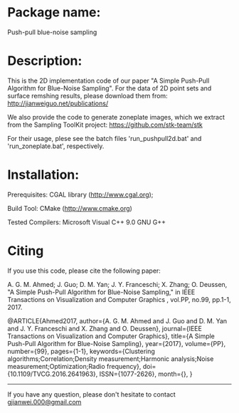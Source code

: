 # Package name: 
Push-pull blue-noise sampling

# Description:
This is the 2D implementation code of our paper "A Simple Push-Pull Algorithm for Blue-Noise Sampling".
For the data of 2D point sets and surface remshing results, please download them from: http://jianweiguo.net/publications/

We also provide the code to generate zoneplate images, which we extract from the Sampling ToolKit project: https://github.com/stk-team/stk

For their usage, plese see the batch files 'run_pushpull2d.bat' and 'run_zoneplate.bat', respectively.

# Installation:
Prerequisites:
    CGAL library (http://www.cgal.org);
    
Build Tool:
    CMake (http://www.cmake.org)
    
Tested Compilers:
    Microsoft Visual C++ 9.0
    GNU G++
	
# Citing
If you use this code, please cite the following paper:

A. G. M. Ahmed; J. Guo; D. M. Yan; J. Y. Franceschi; X. Zhang; O. Deussen, "A Simple Push-Pull Algorithm for Blue-Noise Sampling," in IEEE Transactions on Visualization and Computer Graphics , vol.PP, no.99, pp.1-1, 2017.

@ARTICLE{Ahmed2017, 
	author={A. G. M. Ahmed and J. Guo and D. M. Yan and J. Y. Franceschi and X. Zhang and O. Deussen}, 
	journal={IEEE Transactions on Visualization and Computer Graphics}, 
	title={A Simple Push-Pull Algorithm for Blue-Noise Sampling}, 
	year={2017}, 
	volume={PP}, 
	number={99}, 
	pages={1-1}, 
	keywords={Clustering algorithms;Correlation;Density measurement;Harmonic analysis;Noise measurement;Optimization;Radio frequency}, 
	doi={10.1109/TVCG.2016.2641963}, 
	ISSN={1077-2626}, 
	month={},
}

----------------------------------------------------------------
If you have any question, please don't hesitate to contact gjianwei.000@gmail.com

